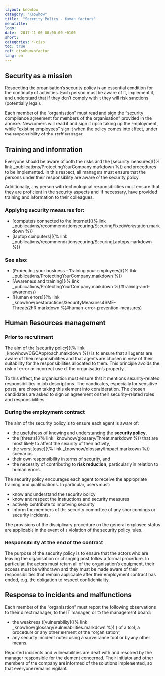 ```yaml
---
layout: knowhow
category: "Knowhow"
title:  "Security Policy - Human factors"
menutitle:
logo:
date:  2017-11-06 00:00:00 +0100
short:
categories: f-ciso
toc: true
ref: cisohumanfactor
lang: en
---
```

## Security as a mission
Respecting the organisation’s security policy is an essential condition for the continuity of activities. Each person must be aware of it, implement it, and understand that if they don’t comply with it they will risk sanctions (potentially legal).

Each member of the “organisation” must read and sign the “security compliance agreement for members of the organisation” provided in the annexe. Newcomers will read it and sign it upon taking up the employment, while “existing employees” sign it when the policy comes into effect, under the responsibility of the staff manager.

## Training and information
Everyone should be aware of both the risks and the [security measures]({% link _publications/ProtectingYourCompany.markdown %}) and procedures to be implemented. In this respect, all managers must ensure that the persons under their responsibility are aware of the security policy.

Additionally, any person with technological responsibilities must ensure that they are proficient in the security aspects and, if necessary, have provided training and information to their colleagues.

### Applying security measures for:

* [computers connected to the Internet]({% link _publications/recommendationsecuring/SecuringFixedWorkstation.markdown %})
* [laptop computers]({% link _publications/recommendationsecuring/SecuringLaptops.markdown %})

### See also:

* [Protecting your business – Training your employees]({% link _publications/ProtectingYourCompany.markdown %})
* [Awareness and training]({% link _publications/ProtectingYourCompany.markdown %}#training-and-awareness)
* [Human errors]({% link _knowhow/bestpractices/SecurityMeasures4SME-Threats2HR.markdown %}#human-error-prevention-measures)

## Human Resources management

### Prior to recruitment
The aim of the [security policy]({% link _knowhow/CISOApproach.markdown %})  is to ensure that all agents are aware of their responsibilities and that agents are chosen in view of their suitability for the responsibilities allocated to them. This principle avoids the risk of error or incorrect use of the organisation’s property .

To this effect, the organisation must ensure that it mentions security-related responsibilities in job descriptions. The candidates, especially for sensitive posts, are chosen taking this element into consideration. The chosen candidates are asked to sign an agreement on their security-related roles and responsibilities.

### During the employment contract
The aim of the security policy is to ensure each agent is aware of:

* the usefulness of knowing and understanding the **security policy**,
* the [threats]({% link _knowhow/glossary/Threat.markdown %})  that are most likely to affect the security of their activity,
* the worst [case]({% link _knowhow/glossary/Impact.markdown %})  scenarios,
* their own responsibility in terms of security, and
* the necessity of contributing to **risk reduction**, particularly in relation to human errors.

The security policy encourages each agent to receive the appropriate training and qualifications. In particular, users must:

* know and understand the security policy
* know and respect the instructions and security measures
* actively contribute to improving security
* inform the members of the security committee of any shortcomings or security incidents.

The provisions of the disciplinary procedure on the general employee status are applicable in the event of a violation of the security policy rules.

### Responsibility at the end of the contract
The purpose of the security policy is to ensure that the actors who are leaving the organisation or changing post follow a formal procedure. In particular, the actors must return all of the organisation’s equipment, their access must be withdrawn and they must be made aware of their responsibilities that remain applicable after their employment contract has ended, e.g. the obligation to respect confidentiality.

## Response to incidents and malfunctions
Each member of the “organisation” must report the following observations to their direct manager, to the IT manager, or to the management board:

* the weakness ([vulnerability]({% link _knowhow/glossary/Vulnerabilities.markdown %}) ) of a tool, a procedure or any other element of the “organisation”,
* any security incident noted using a surveillance tool or by any other means.

Reported incidents and vulnerabilities are dealt with and resolved by the manager responsible for the element concerned. Their initiator and other members of the company are informed of the solutions implemented, so that everyone remains vigilant.
